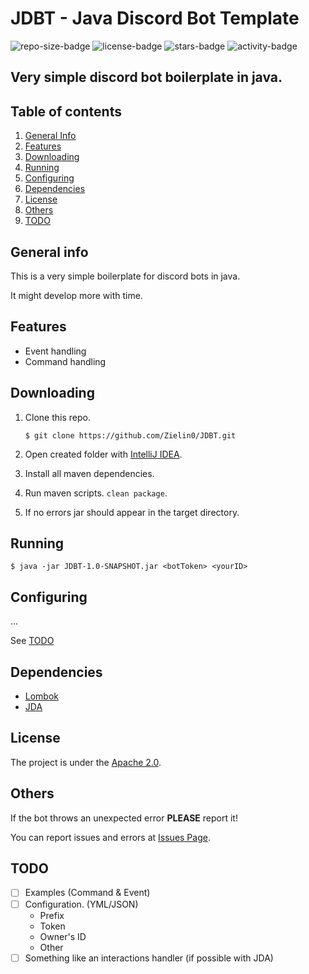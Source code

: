 # JDBT - Java Discord Bot Template

![repo-size-badge](https://img.shields.io/github/repo-size/Zielin0/JDBT?style=flat-square)
![license-badge](https://img.shields.io/github/license/Zielin0/JDBT?style=flat-square)
![stars-badge](https://img.shields.io/github/stars/Zielin0/JDBT?style=flat-square)
![activity-badge](https://img.shields.io/github/commit-activity/m/Zielin0/JDBT?style=flat-square)

## Very simple discord bot boilerplate in java.

## Table of contents

1. [General Info](#general-info)
2. [Features](#features)
3. [Downloading](#downloading)
4. [Running](#running)
5. [Configuring](#configuring)
6. [Dependencies](#dependencies)
7. [License](#license)
8. [Others](#others)
9. [TODO](#todo)

## General info
This is a very simple boilerplate for discord bots in java.

It might develop more with time.

## Features

- Event handling
- Command handling

## Downloading

1. Clone this repo.

    ```shell
    $ git clone https://github.com/Zielin0/JDBT.git
    ```

2. Open created folder with [IntelliJ IDEA](https://www.jetbrains.com/idea/download/).

3. Install all maven dependencies.

4. Run maven scripts. `clean package`.

5. If no errors jar should appear in the target directory.

## Running

```shell
$ java -jar JDBT-1.0-SNAPSHOT.jar <botToken> <yourID>
```

## Configuring

...

See [TODO](#todo)

## Dependencies

- [Lombok](https://projectlombok.org/setup/maven)
- [JDA](https://github.com/DV8FromTheWorld/JDA#download)

## License

The project is under the [Apache 2.0](./LICENSE).

## Others

If the bot throws an unexpected error **PLEASE** report it!

You can report issues and errors at [Issues Page](https://github.com/Zielin0/JDBT/issues).

## TODO

- [ ] Examples (Command & Event)
- [ ] Configuration. (YML/JSON)
   - Prefix
   - Token
   - Owner's ID
   - Other
- [ ] Something like an interactions handler (if possible with JDA)